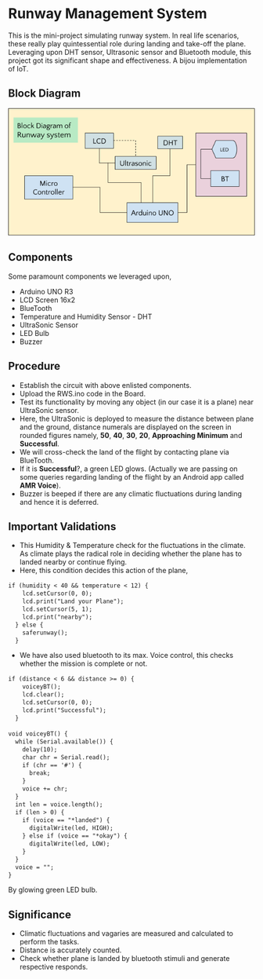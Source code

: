 
# Runway Management System

This is the mini-project simulating runway system. In real life scenarios, these really play quintessential role during landing and take-off the plane. Leveraging upon DHT sensor, Ultrasonic sensor and Bluetooth module, this project got its significant shape and effectiveness. A bijou implementation of IoT.

## Block Diagram

<p align="center"> 
    <img src="https://github.com/acesaif/Runway_Management_System/blob/master/rms/images_work_flow/block_diagram_rms.png">
</p>

## Components

Some paramount components we leveraged upon,

* Arduino UNO R3
* LCD Screen 16x2
* BlueTooth
* Temperature and Humidity Sensor - DHT
* UltraSonic Sensor
* LED Bulb
* Buzzer

## Procedure

* Establish the circuit with above enlisted components.
* Upload the RWS.ino code in the Board.
* Test its functionality by moving any object (in our case it is a plane) near UltraSonic sensor.
* Here, the UltraSonic is deployed to measure the distance between plane and the ground, distance numerals are displayed on the screen in rounded figures namely, **50**, **40**, **30**, **20**, **Approaching Minimum** and **Successful**.
* We will cross-check the land of the flight by contacting plane via BlueTooth.
* If it is **Successful**?, a green LED glows. (Actually we are passing on some queries regarding landing of the flight by an Android app called **AMR Voice**).
* Buzzer is beeped if there are any climatic fluctuations during landing and hence it is deferred. 

## Important Validations

* This Humidity & Temperature check for the fluctuations in the climate. As climate plays the radical role in deciding whether the plane has to landed nearby or continue flying.
* Here, this condition decides this action of the plane,
```
if (humidity < 40 && temperature < 12) {
    lcd.setCursor(0, 0);
    lcd.print("Land your Plane");
    lcd.setCursor(5, 1);
    lcd.print("nearby");
  } else {
    saferunway();
  }
```
* We have also used bluetooth to its max. Voice control, this checks whether the mission is complete or not.
```
if (distance < 6 && distance >= 0) {
    voiceyBT();
    lcd.clear();
    lcd.setCursor(0, 0);
    lcd.print("Successful");
  }

void voiceyBT() {
  while (Serial.available()) {
    delay(10);
    char chr = Serial.read();
    if (chr == '#') {
      break;
    }
    voice += chr;
  }
  int len = voice.length();
  if (len > 0) {
    if (voice == "*landed") {
      digitalWrite(led, HIGH);
    } else if (voice == "*okay") {
      digitalWrite(led, LOW);
    }
  }
  voice = "";
}
```
By glowing green LED bulb.

## Significance

* Climatic fluctuations and vagaries are measured and calculated to perform the tasks.
* Distance is accurately counted.
* Check whether plane is landed by bluetooth stimuli and generate respective responds.


